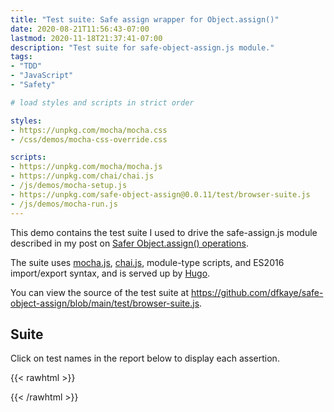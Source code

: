 ```yaml
---
title: "Test suite: Safe assign wrapper for Object.assign()"
date: 2020-08-21T11:56:43-07:00
lastmod: 2020-11-18T21:37:41-07:00
description: "Test suite for safe-object-assign.js module."
tags:
- "TDD"
- "JavaScript"
- "Safety"

# load styles and scripts in strict order

styles: 
- https://unpkg.com/mocha/mocha.css
- /css/demos/mocha-css-override.css

scripts: 
- https://unpkg.com/mocha/mocha.js
- https://unpkg.com/chai/chai.js
- /js/demos/mocha-setup.js
- https://unpkg.com/safe-object-assign@0.0.11/test/browser-suite.js
- /js/demos/mocha-run.js
---
```


This demo contains the test suite I used to drive the safe-assign.js module described in my post on [Safer Object.assign() operations](/posts/2020/08/21/safer-object.assign-operations-using-a-sensible-wrapper/).

The suite uses [mocha.js](https://mochajs.org/), [chai.js](https://www.chaijs.com/), module-type scripts, and ES2016 import/export syntax, and is served up by [Hugo](https://gohugo.io).

You can view the source of the test suite at https://github.com/dfkaye/safe-object-assign/blob/main/test/browser-suite.js.

## Suite

Click on test names in the report below to display each assertion.

{{< rawhtml >}}
<div id="fixture"></div>
<div id="mocha"></div>
{{< /rawhtml >}}
